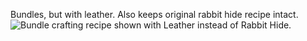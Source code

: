 Bundles, but with leather. Also keeps original rabbit hide recipe intact.
![Bundle crafting recipe shown with Leather instead of Rabbit Hide.](https://cdn.modrinth.com/data/cached_images/e165e36cd85acfcb0b12f8ea6fa0355af017cf88.png)
